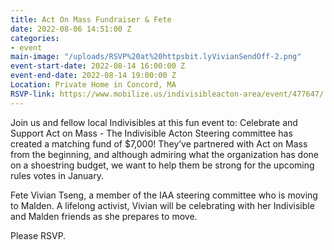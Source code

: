 ```yaml
---
title: Act On Mass Fundraiser & Fete
date: 2022-08-06 14:51:00 Z
categories:
- event
main-image: "/uploads/RSVP%20at%20httpsbit.lyVivianSendOff-2.png"
event-start-date: 2022-08-14 16:00:00 Z
event-end-date: 2022-08-14 19:00:00 Z
Location: Private Home in Concord, MA
RSVP-link: https://www.mobilize.us/indivisibleacton-area/event/477647/
---
```


Join us and fellow local Indivisibles at this fun event to:
Celebrate and Support Act on Mass - The Indivisible Acton Steering committee has created a matching fund of $7,000! They’ve partnered with Act on Mass from the beginning, and although admiring what the organization has done on a shoestring budget, we want to help them be strong for the upcoming rules votes in January. 

Fete Vivian Tseng, a member of the IAA steering committee who is moving to Malden. A lifelong activist, Vivian will be celebrating with her Indivisible and Malden friends as she prepares to move.

Please RSVP.
